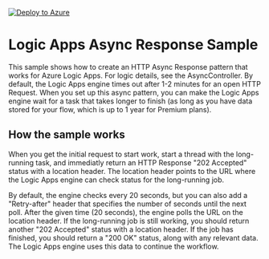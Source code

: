 [![Deploy to Azure](http://azuredeploy.net/deploybutton.png)](https://azuredeploy.net/)

# Logic Apps Async Response Sample

This sample shows how to create an HTTP Async Response pattern that works for Azure Logic Apps. 
For logic details, see the AsyncController. By default, the Logic Apps engine times out 
after 1-2 minutes for an open HTTP Request. When you set up this async pattern, 
you can make the Logic Apps engine wait for a task that takes longer to finish 
(as long as you have data stored for your flow, which is up to 1 year for Premium plans).

## How the sample works

When you get the initial request to start work, start a thread with the long-running task, 
and immediatly return an HTTP Response "202 Accepted" status with a location header. 
The location header points to the URL where the Logic Apps engine can check status for the long-running job. 

By default, the engine checks every 20 seconds, but you can also add a "Retry-after" header 
that specifies the number of seconds until the next poll. After the given time (20 seconds), 
the engine polls the URL on the location header. If the long-running job is still working, 
you should return another "202 Accepted" status with a location header. 
If the job has finished, you should return a "200 OK" status, along with any relevant data. 
The Logic Apps engine uses this data to continue the workflow.
